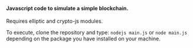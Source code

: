 #### Javascript code to simulate a simple blockchain.
Requires elliptic and crypto-js modules.

To execute, clone the repository and type:
`nodejs main.js` or `node main.js`
depending on the package you have installed on your machine.


